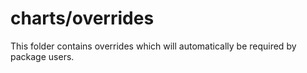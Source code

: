 # charts/overrides

This folder contains overrides which will automatically be required by package users.

